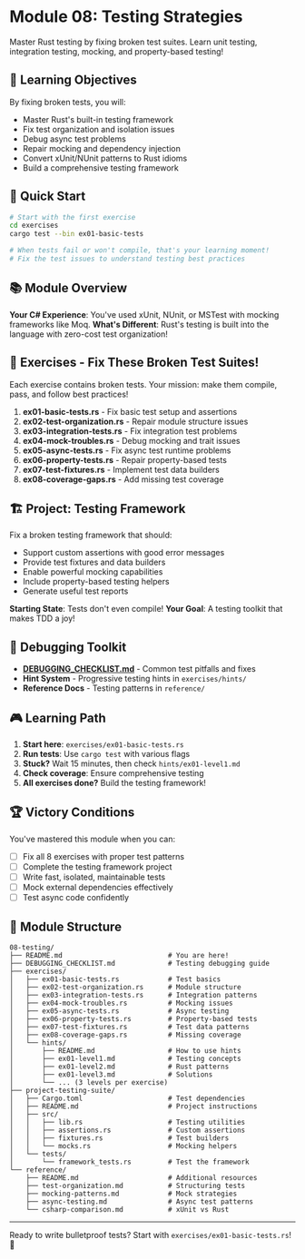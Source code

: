 # Module 08: Testing Strategies

Master Rust testing by fixing broken test suites. Learn unit testing, integration testing, mocking, and property-based testing!

## 🎯 Learning Objectives

By fixing broken tests, you will:
- Master Rust's built-in testing framework
- Fix test organization and isolation issues
- Debug async test problems
- Repair mocking and dependency injection
- Convert xUnit/NUnit patterns to Rust idioms
- Build a comprehensive testing framework

## 🚀 Quick Start

```bash
# Start with the first exercise
cd exercises
cargo test --bin ex01-basic-tests

# When tests fail or won't compile, that's your learning moment!
# Fix the test issues to understand testing best practices
```

## 📚 Module Overview

**Your C# Experience**: You've used xUnit, NUnit, or MSTest with mocking frameworks like Moq.
**What's Different**: Rust's testing is built into the language with zero-cost test organization!

## 💪 Exercises - Fix These Broken Test Suites!

Each exercise contains broken tests. Your mission: make them compile, pass, and follow best practices!

1. **ex01-basic-tests.rs** - Fix basic test setup and assertions
2. **ex02-test-organization.rs** - Repair module structure issues
3. **ex03-integration-tests.rs** - Fix integration test problems
4. **ex04-mock-troubles.rs** - Debug mocking and trait issues
5. **ex05-async-tests.rs** - Fix async test runtime problems
6. **ex06-property-tests.rs** - Repair property-based tests
7. **ex07-test-fixtures.rs** - Implement test data builders
8. **ex08-coverage-gaps.rs** - Add missing test coverage

## 🏗️ Project: Testing Framework

Fix a broken testing framework that should:
- Support custom assertions with good error messages
- Provide test fixtures and data builders
- Enable powerful mocking capabilities
- Include property-based testing helpers
- Generate useful test reports

**Starting State**: Tests don't even compile!
**Your Goal**: A testing toolkit that makes TDD a joy!

## 🧰 Debugging Toolkit

- **[DEBUGGING_CHECKLIST.md](DEBUGGING_CHECKLIST.md)** - Common test pitfalls and fixes
- **Hint System** - Progressive testing hints in `exercises/hints/`
- **Reference Docs** - Testing patterns in `reference/`

## 🎮 Learning Path

1. **Start here**: `exercises/ex01-basic-tests.rs`
2. **Run tests**: Use `cargo test` with various flags
3. **Stuck?** Wait 15 minutes, then check `hints/ex01-level1.md`
4. **Check coverage**: Ensure comprehensive testing
5. **All exercises done?** Build the testing framework!

## 🏆 Victory Conditions

You've mastered this module when you can:
- [ ] Fix all 8 exercises with proper test patterns
- [ ] Complete the testing framework project
- [ ] Write fast, isolated, maintainable tests
- [ ] Mock external dependencies effectively
- [ ] Test async code confidently

## 📂 Module Structure

```
08-testing/
├── README.md                          # You are here!
├── DEBUGGING_CHECKLIST.md             # Testing debugging guide
├── exercises/
│   ├── ex01-basic-tests.rs            # Test basics
│   ├── ex02-test-organization.rs      # Module structure
│   ├── ex03-integration-tests.rs      # Integration patterns
│   ├── ex04-mock-troubles.rs          # Mocking issues
│   ├── ex05-async-tests.rs            # Async testing
│   ├── ex06-property-tests.rs         # Property-based tests
│   ├── ex07-test-fixtures.rs          # Test data patterns
│   ├── ex08-coverage-gaps.rs          # Missing coverage
│   └── hints/
│       ├── README.md                  # How to use hints
│       ├── ex01-level1.md             # Testing concepts
│       ├── ex01-level2.md             # Rust patterns
│       ├── ex01-level3.md             # Solutions
│       └── ... (3 levels per exercise)
├── project-testing-suite/
│   ├── Cargo.toml                     # Test dependencies
│   ├── README.md                      # Project instructions
│   ├── src/
│   │   ├── lib.rs                     # Testing utilities
│   │   ├── assertions.rs              # Custom assertions
│   │   ├── fixtures.rs                # Test builders
│   │   └── mocks.rs                   # Mocking helpers
│   └── tests/
│       └── framework_tests.rs         # Test the framework
└── reference/
    ├── README.md                      # Additional resources
    ├── test-organization.md           # Structuring tests
    ├── mocking-patterns.md            # Mock strategies
    ├── async-testing.md               # Async test patterns
    └── csharp-comparison.md           # xUnit vs Rust
```

---

Ready to write bulletproof tests? Start with `exercises/ex01-basic-tests.rs`! 🧪